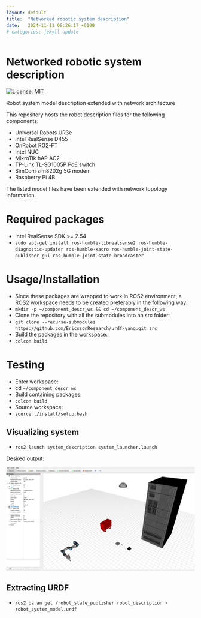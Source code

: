 ```yaml
---
layout: default
title:  "Networked robotic system description"
date:   2024-11-11 08:26:17 +0100
# categories: jekyll update
---
```


# Networked robotic system description

[![License: MIT](https://img.shields.io/badge/License-MIT-yellow.svg)](https://opensource.org/licenses/MIT)

Robot system model description extended with network architecture

This repository hosts the robot description files for the following components:
+ Universal Robots UR3e
+ Intel RealSense D455
+ OnRobot RG2-FT
+ Intel NUC
+ MikroTik hAP AC2
+ TP-Link TL-SG1005P PoE switch
+ SimCom sim8202g 5G modem
+ Raspberry Pi 4B

The listed model files have been extended with network topology information.

# Required packages

- Intel RealSense SDK >= 2.54
- `sudo apt-get install ros-humble-librealsense2 ros-humble-diagnostic-updater ros-humble-xacro ros-humble-joint-state-publisher-gui ros-humble-joint-state-broadcaster`

# Usage/Installation

- Since these packages are wrapped to work in ROS2 environment, a ROS2 workspace needs to be created preferably in the following way:
- `mkdir -p ~/component_descr_ws && cd ~/component_descr_ws`
- Clone the repository with all the submodules into an src folder:
- `git clone --recurse-submodules https://github.com/EricssonResearch/urdf-yang.git src`
- Build the packages in the workspace:
- `colcon build`

# Testing

- Enter workspace:
- cd `~/component_descr_ws`
- Build containing packages:
- `colcon build`
- Source workspace:
- `source ./install/setup.bash`

## Visualizing system

- `ros2 launch system_description system_launcher.launch`

Desired output:

![](desired_output.png)

## Extracting URDF

- `ros2 param get /robot_state_publisher robot_description > robot_system_model.urdf`